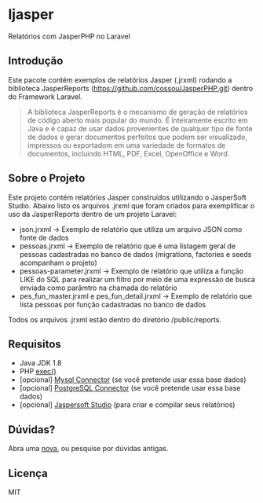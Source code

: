 # ljasper
Relatórios com JasperPHP no Laravel

## Introdução
Este pacote contém exemplos de relatórios Jasper (.jrxml) rodando a biblioteca JasperReports (https://github.com/cossou/JasperPHP.git) dentro do Framework Laravel. 

> A biblioteca JasperReports é o mecanismo de geração de relatórios de código aberto mais popular do mundo. É inteiramente escrito em Java e é capaz de usar dados provenientes de qualquer tipo de fonte de dados e gerar documentos perfeitos que podem ser visualizado, impressos ou exportadom em uma variedade de formatos de documentos, incluindo HTML, PDF, Excel, OpenOffice e Word.

## Sobre o Projeto
Este projeto contém relatórios Jasper construídos utilizando o JasperSoft Studio. Abaixo listo os arquivos .jrxml que foram criados para exemplificar o uso da JasperReports dentro de um projeto Laravel:

* json.jrxml -> Exemplo de relatório que utiliza um arquivo JSON como fonte de dados
* pessoas.jrxml -> Exemplo de relatório que é uma listagem geral de pessoas cadastradas no banco de dados (migrations, factories e seeds acompanham o projeto)
* pessoas-parameter.jrxml -> Exemplo de relatório que utiliza a função LIKE do SQL para realizar um filtro por meio de uma expressão de busca enviada como parâmtro na chamada do relatório
* pes_fun_master.jrxml e pes_fun_detail.jrxml -> Exemplo de relatório que lista pessoas por função cadastradas no banco de dados

Todos os arquivos .jrxml estão dentro do diretório /public/reports.

## Requisitos

* Java JDK 1.8
* PHP [exec()](http://php.net/manual/function.exec.php)
* [opcional] [Mysql Connector](http://dev.mysql.com/downloads/connector/j/) (se você pretende usar essa base dados)
* [opcional] [PostgreSQL Connector](https://jdbc.postgresql.org/download.html) (se você pretende usar essa base dados)
* [opcional] [Jaspersoft Studio](http://community.jaspersoft.com/project/jaspersoft-studio) (para criar e compilar seus relatórios)



## Dúvidas?

Abra uma [nova](https://github.com/phcayres/ljasper/issues), ou pesquise por dúvidas antigas.

## Licença

MIT


